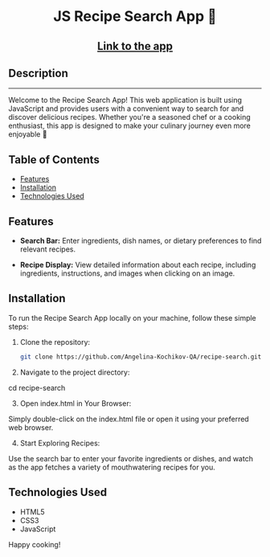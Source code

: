 <h1 align="center">JS Recipe Search App 🥦</a> 
<h2 align="center"><a href="https://helpful-satin-rest.glitch.me/" target="_blank">Link to the app</a> 


## Description
<hr>

<p>Welcome to the Recipe Search App! This web application is built using JavaScript and provides users with a convenient way to search for and discover delicious recipes. Whether you're a seasoned chef or a cooking enthusiast, this app is designed to make your culinary journey even more enjoyable 🥗</p>

## Table of Contents

- [Features](#features)
- [Installation](#installation)
- [Technologies Used](#technologies-used)


## Features

- **Search Bar:** Enter ingredients, dish names, or dietary preferences to find relevant recipes.

- **Recipe Display:** View detailed information about each recipe, including ingredients, instructions, and images when clicking on an image.

## Installation

<p>To run the Recipe Search App locally on your machine, follow these simple steps:</p>

1. Clone the repository:

   ```bash
   git clone https://github.com/Angelina-Kochikov-QA/recipe-search.git

2. Navigate to the project directory:

cd recipe-search

3. Open index.html in Your Browser:
<p>Simply double-click on the index.html file or open it using your preferred web browser.</p>

4. Start Exploring Recipes:
<p>Use the search bar to enter your favorite ingredients or dishes, and watch as the app fetches a variety of mouthwatering recipes for you.</p>

## Technologies Used

<ul>
   <li>HTML5</li>
   <li>CSS3</li>
   <li>JavaScript</li>
</ul>

Happy cooking!






